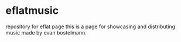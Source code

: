 # eflatmusic
repository for eflat page
this is a page for showcasing and distributing music made by evan bostelmann.
